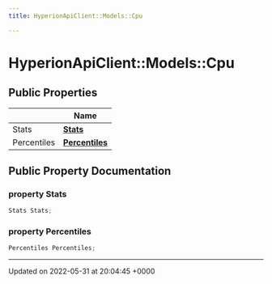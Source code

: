 ```yaml
---
title: HyperionApiClient::Models::Cpu

---
```


# HyperionApiClient::Models::Cpu





## Public Properties

|                | Name           |
| -------------- | -------------- |
| Stats | **[Stats](/Classes/class_hyperion_api_client_1_1_models_1_1_cpu.md#property-stats)**  |
| Percentiles | **[Percentiles](/Classes/class_hyperion_api_client_1_1_models_1_1_cpu.md#property-percentiles)**  |

## Public Property Documentation

### property Stats

```csharp
Stats Stats;
```


### property Percentiles

```csharp
Percentiles Percentiles;
```


-------------------------------

Updated on 2022-05-31 at 20:04:45 +0000
